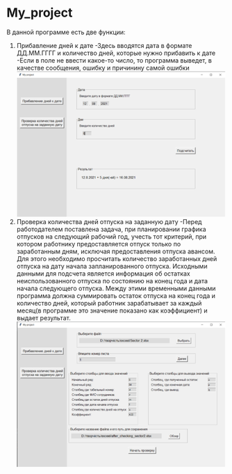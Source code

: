 # My_project
В данной программе есть две функции:
1. Прибавление дней к дате
-Здесь вводятся дата в формате ДД.ММ.ГГГГ и количество дней, которые нужно прибавить к дате
-Если в поле не ввести какое-то число, то программа выведет, в качестве сообщения, ошибку и  причинину самой ошибки
   ![image1](https://github.com/Lazarev286/My_project/blob/master/images/%D0%91%D0%B5%D0%B7%D1%8B%D0%BC%D1%8F%D0%BD%D0%BD%D1%8B%D0%B92.png)
2. Проверка количества дней отпуска на заданную дату
   -Перед работодателем поставлена задача, при планировании графика отпусков на следующий рабочий год, учесть тот критерий, при котором работнику предоставляется отпуск только по заработанным дням, исключая предоставления отпуска авансом. Для этого необходимо просчитать количество заработанных дней отпуска на дату начала запланированного отпуска. Исходными данными для подсчета является информация об остатках неиспользованного отпуска по состоянию на конец года и дата начала следующего отпуска. Между этими временными данными программа должна суммировать остаток отпуска на конец года и количество дней, который работник зарабатывает за каждый месяц(в программе это значение показано как коэффициент) и выдает результат.
   ![image2](https://github.com/Lazarev286/My_project/blob/master/images/%D0%91%D0%B5%D0%B7%D1%8B%D0%BC%D1%8F%D0%BD%D0%BD%D1%8B%D0%B91.png)
   
